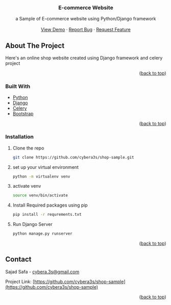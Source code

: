 
<h3 align="center">E-commerce Website</h3>

  <p align="center">
    a Sample of E-commerce website using Python/Django 
framework
    <br />
    <br />
    <a href="https://github.com/cybera3s/shop-sample">View Demo</a>
    ·
    <a href="https://github.com/cybera3s/shop-sample/issues">Report Bug</a>
    ·
    <a href="https://github.com/cybera3s/shop-sample/issues">Request Feature</a>
  </p>



<!-- ABOUT THE PROJECT -->
## About The Project


Here's an online shop website created using Django framework and celery project 

<p align="right">(<a href="#top">back to top</a>)</p>



### Built With

* [Python](https://python.org/)
* [Django](https://www.djangoproject.com/)
* [Celery](https://docs.celeryq.dev/)
* [Bootstrap](https://getbootstrap.com)

<p align="right">(<a href="#top">back to top</a>)</p>



### Installation

1. Clone the repo
   ```sh
   git clone https://github.com/cybera3s/shop-sample.git
   ```
2. set up your virtual environment
   ```sh
   python -m virtualenv venv
   ```
3. activate venv
   ```sh
   source venv/bin/activate
   ```
4. Install Required packages using pip
   ```sh
   pip install -r requrements.txt
   ```
5. Run Django Server
    ```sh
   python manage.py runserver
   ```
<p align="right">(<a href="#top">back to top</a>)</p>





<!-- CONTACT -->
## Contact

Sajad Safa  - cybera.3s@gmail.com

Project Link: [https://github.com/cybera3s/shop-sample](https://github.com/cybera3s/shop-sample)



<p align="right">(<a href="#top">back to top</a>)</p>




